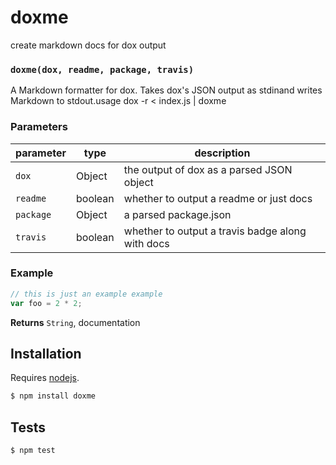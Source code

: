 # doxme

create markdown docs for dox output


### `doxme(dox, readme, package, travis)`

A Markdown formatter for dox. Takes dox&#39;s JSON output as stdinand writes Markdown to stdout.usage
dox -r &lt; index.js | doxme


### Parameters

| parameter | type    | description                                      |
| --------- | ------- | ------------------------------------------------ |
| `dox`     | Object  | the output of dox as a parsed JSON object        |
| `readme`  | boolean | whether to output a readme or just docs          |
| `package` | Object  | a parsed package.json                            |
| `travis`  | boolean | whether to output a travis badge along with docs |


### Example

```js
// this is just an example example
var foo = 2 * 2;
```


**Returns** `String`, documentation

## Installation

Requires [nodejs](http://nodejs.org/).

```sh
$ npm install doxme
```

## Tests

```sh
$ npm test
```

